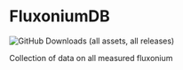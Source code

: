 # FluxoniumDB
![GitHub Downloads (all assets, all releases)](https://img.shields.io/github/downloads/probvar/FluxoniumDB/total)

Collection of data on all measured fluxonium
